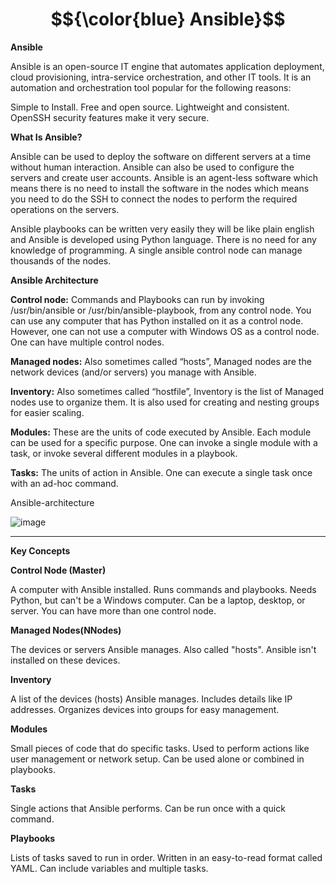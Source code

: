 
# $${\color{blue} Ansible}$$


**Ansible**

Ansible is an open-source IT engine that automates application deployment, cloud provisioning, intra-service orchestration, and other IT tools. It is an automation and orchestration tool popular for the following reasons: 

Simple to Install.
Free and open source.
Lightweight and consistent.
OpenSSH security features make it very secure.

**What Is Ansible?**

Ansible can be used to deploy the software on different servers at a time without human interaction. Ansible can also be used to configure the servers and create user accounts. Ansible is an agent-less software which means there is no need to install the software in the nodes which means you need to do the SSH to connect the nodes to perform the required operations on the servers.

Ansible playbooks can be written very easily they will be like plain english and Ansible is developed using Python language. There is no need for any knowledge of programming. A single ansible control node can manage thousands of the nodes.

**Ansible Architecture**

**Control node:** Commands and Playbooks can run by invoking /usr/bin/ansible or /usr/bin/ansible-playbook, from any control node. You can use any computer that has Python installed on it as a control node. However, one can not use a computer with Windows OS as a control node. One can have multiple control nodes.

**Managed nodes:** Also sometimes called “hosts”, Managed nodes are the network devices (and/or servers) you manage with Ansible.

**Inventory:** Also sometimes called “hostfile”, Inventory is the list of Managed nodes use to organize them. It is also used for creating and nesting groups for easier scaling.

**Modules:** These are the units of code executed by Ansible. Each module can be used for a specific purpose. One can invoke a single module with a task, or invoke several different modules in a playbook.

**Tasks:** The units of action in Ansible. One can execute a single task once with an ad-hoc command.

Ansible-architecture

![image](https://github.com/manojv022/Ansible/assets/167419795/deec21c6-cf9c-40ba-9309-baef686ebafa)





------------------------------------------------------------------------------------------------------------------------------------------------------------------------------------------------------------------------


**Key Concepts**

**Control Node (Master)**

A computer with Ansible installed.
Runs commands and playbooks.
Needs Python, but can't be a Windows computer.
Can be a laptop, desktop, or server.
You can have more than one control node.

**Managed Nodes(NNodes)**

The devices or servers Ansible manages. Also called "hosts".
Ansible isn't installed on these devices.

**Inventory**

A list of the devices (hosts) Ansible manages.
Includes details like IP addresses.
Organizes devices into groups for easy management.

**Modules**

Small pieces of code that do specific tasks.
Used to perform actions like user management or network setup.
Can be used alone or combined in playbooks.

**Tasks**

Single actions that Ansible performs.
Can be run once with a quick command.

**Playbooks**

Lists of tasks saved to run in order.
Written in an easy-to-read format called YAML.
Can include variables and multiple tasks.
